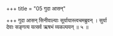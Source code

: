 +++
title = "05 गुदा आसन्"

+++
गुदा आसन् सिनीवाल्याः सूर्यायास्त्वचमब्रुवन् । सुर्या  
देवाः सङ्गत्य यत्सर्व ऋषभं व्यकल्पयन् ॥ ५ ॥